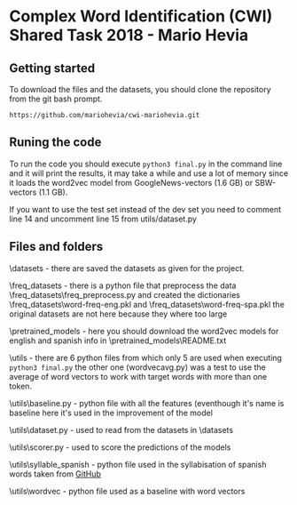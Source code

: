 # Complex Word Identification (CWI) Shared Task 2018 - Mario Hevia

## Getting started
To download the files and the datasets, you should clone the repository from the git bash prompt.

    https://github.com/mariohevia/cwi-mariohevia.git

## Runing the code

To run the code you should execute `python3 final.py` in the command line and it will print the results, it may take a while and use a lot of memory since it loads the word2vec model from GoogleNews-vectors (1.6 GB) or SBW-vectors (1.1 GB).

If you want to use the test set instead of the dev set you need to comment line 14 and uncomment line 15 from utils/dataset.py

## Files and folders

\datasets - there are saved the datasets as given for the project.

\freq_datasets - there is a python file that preprocess the data \freq_datasets\freq_preprocess.py and created the dictionaries \freq_datasets\word-freq-eng.pkl and \freq_datasets\word-freq-spa.pkl the original datasets are not here because they where too large

\pretrained_models - here you should download the word2vec models for english and spanish info in \pretrained_models\README.txt

\utils - there are 6 python files from which only 5 are used when executing `python3 final.py` the other one (wordvecavg.py) was a test to use the average of word vectors to work with target words with more than one token.

\utils\baseline.py - python file with all the features (eventhough it's name is baseline here it's used in the improvement of the model

\utils\dataset.py - used to read from the datasets in \datasets

\utils\scorer.py - used to score the predictions of the models

\utils\syllable_spanish - python file used in the syllabisation of spanish words taken from [GitHub](https://github.com/mabodo/sibilizador/blob/master/Silabizator.ipynb)

\utils\wordvec - python file used as a baseline with word vectors
